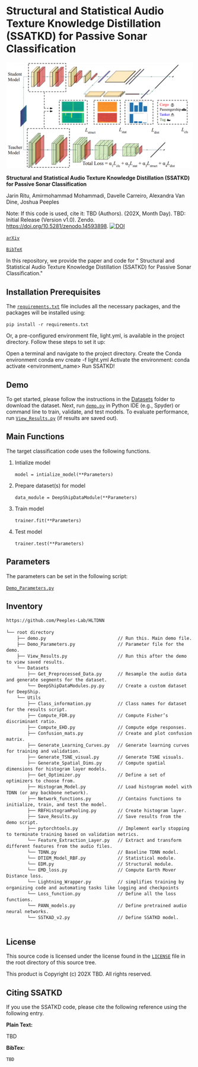 # Structural and Statistical Audio Texture Knowledge Distillation (SSATKD) for Passive Sonar Classification
<p align="center">
  <img src="Figures/SSATKD_freamework.png" alt="Workflow Diagram">
</p>


**Structural and Statistical Audio Texture Knowledge Distillation (SSATKD) for Passive Sonar Classification**

Jarin Ritu, Amirmohammad Mohammadi, Davelle Carreiro, Alexandra Van Dine, Joshua Peeples

Note: If this code is used, cite it:  TBD (Authors). (202X, Month Day). TBD: Initial Release (Version v1.0).
Zendo. https://doi.org/10.5281/zenodo.14593898.
[![DOI](https://zenodo.org/badge/DOI/10.5281/zenodo.14593898.svg)](https://doi.org/10.5281/zenodo.14593898)

[`arXiv`](https://arxiv.org/abs/2307.13788)

[`BibTeX`](#CitingHist)



In this repository, we provide the paper and code for " Structural and Statistical Audio Texture Knowledge Distillation (SSATKD) for Passive Sonar Classification."

## Installation Prerequisites


The [`requirements.txt`](requirements.txt) file includes all the necessary packages, and the packages will be installed using:

   ```pip install -r requirements.txt```

Or, a pre-configured environment file, light.yml, is available in the project directory. Follow these steps to set it up:

Open a terminal and navigate to the project directory.
Create the Conda environment
  conda env create -f light.yml
Activate the environment:
  conda activate <environment_name>
Run SSATKD!

## Demo

To get started, please follow the instructions in the [Datasets](Datasets) folder to download the dataset.
Next, run [`demo.py`](demo.py) in Python IDE (e.g., Spyder) or command line to train, validate, and test models. 
To evaluate performance,
run [`View_Results.py`](View_Results.py) (if results are saved out).


## Main Functions

The target classification code uses the following functions. 

1. Intialize model  

   ```model = intialize_model(**Parameters)```

2. Prepare dataset(s) for model
   
   ```data_module = DeepShipDataModule(**Parameters)```

3. Train model 

   ```trainer.fit(**Parameters)```

4. Test model

   ```trainer.test(**Parameters)```


## Parameters

The parameters can be set in the following script:
   
[`Demo_Parameters.py`](Demo_Parameters.py)

## Inventory

```
https://github.com/Peeples-Lab/HLTDNN 

└── root directory
    ├── demo.py                           // Run this. Main demo file.
    ├── Demo_Parameters.py                // Parameter file for the demo.
    ├── View_Results.py                   // Run this after the demo to view saved results. 
    └── Datasets                
        ├── Get_Preprocessed_Data.py      // Resample the audio data and generate segments for the dataset.
        └── DeepShipDataModules.py.py     // Create a custom dataset for DeepShip.
    └── Utils                     
        ├── Class_information.py          // Class names for dataset for the results script.
        ├── Compute_FDR.py                // Compute Fisher’s discriminant ratio.
        ├── Compute_EHD.py                // Compute edge responses. 
        ├── Confusion_mats.py             // Create and plot confusion matrix.
        ├── Generate_Learning_Curves.py   // Generate learning curves for training and validation.
        ├── Generate_TSNE_visual.py       // Generate TSNE visuals.
        ├── Generate_Spatial_Dims.py      // Compute spatial dimensions for histogram layer models.
        ├── Get_Optimizer.py              // Define a set of optimizers to choose from.
        ├── Histogram_Model.py            // Load histogram model with TDNN (or any backbone network).
        ├── Network_functions.py          // Contains functions to initialize, train, and test the model.
        ├── RBFHistogramPooling.py        // Create histogram layer.
        ├── Save_Results.py               // Save results from the demo script.
        ├── pytorchtools.py               // Implement early stopping to terminate training based on validation metrics.
        └── Feature_Extraction_Layer.py   // Extract and transform different features from the audio files.
        └── TDNN.py                       // Baseline TDNN model.
        └── DTIEM_Model_RBF.py            // Statistical module.
        └── EDM.py                        // Structural module.
        └── EMD_loss.py                   // Compute Earth Mover Distance loss.
        └── Lightning_Wrapper.py          // simplifies training by organizing code and automating tasks like logging and checkpoints
        └── Loss_function.py              // Define all the loss functions.
        └── PANN_models.py                // Define pretrained audio neural networks.
        └── SSTKAD_v2.py                  // Define SSATKD model.


```

## License

This source code is licensed under the license found in the [`LICENSE`](LICENSE) file in the root directory of this source tree.

This product is Copyright (c) 202X TBD. All rights reserved.

## <a name="CitingHist"></a>Citing SSATKD

If you use the SSATKD code, please cite the following reference using the following entry.

**Plain Text:**

TBD

**BibTex:**

```
TBD
```
